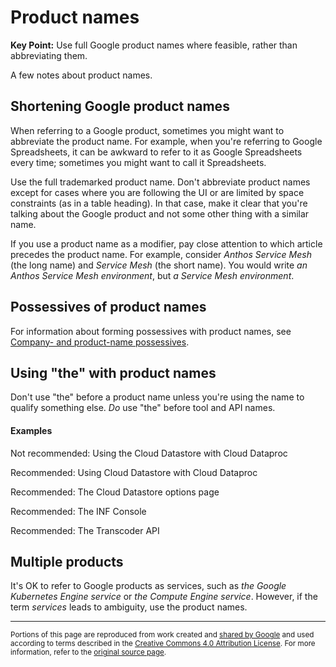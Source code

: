 # Product names

**Key Point:** Use full Google product names where feasible, rather than
abbreviating them.

A few notes about product names.

## Shortening Google product names

When referring to a Google product, sometimes you might want to abbreviate the
product name. For example, when you're referring to Google Spreadsheets, it can
be awkward to refer to it as Google Spreadsheets every time; sometimes you might
want to call it Spreadsheets.

Use the full trademarked product name. Don't abbreviate product names except for
cases where you are following the UI or are limited by space constraints (as in
a table heading). In that case, make it clear that you're talking about the
Google product and not some other thing with a similar name.

If you use a product name as a modifier, pay close attention to which article
precedes the product name. For example, consider _Anthos Service Mesh_ (the long
name) and _Service Mesh_ (the short name). You would write _an Anthos Service
Mesh environment_, but _a Service Mesh environment_.

## Possessives of product names

For information about forming possessives with product names, see
[Company- and product-name possessives](possessives.md#company--and-product-name-possessives).

## Using "the" with product names

Don't use "the" before a product name unless you're using the name to qualify
something else. _Do_ use "the" before tool and API names.

#### Examples

Not recommended: Using the Cloud Datastore with Cloud Dataproc

Recommended: Using Cloud Datastore with Cloud Dataproc

Recommended: The Cloud Datastore options page

Recommended: The INF Console

Recommended: The Transcoder API

## Multiple products

It's OK to refer to Google products as services, such as _the Google Kubernetes
Engine service_ or _the Compute Engine service_. However, if the term _services_
leads to ambiguity, use the product names.

---

<small>Portions of this page are reproduced from work created and
[shared by Google](https://developers.google.com/readme/policies/) and used
according to terms described in the
[Creative Commons 4.0 Attribution License](https://creativecommons.org/licenses/by/4.0/).
For more information, refer to the
[original source page](https://developers.google.com/style/product-names).</small>

